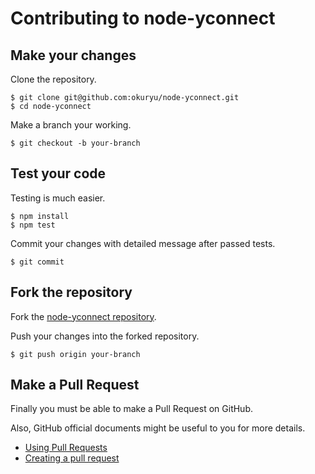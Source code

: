 # Contributing to node-yconnect

## Make your changes

Clone the repository.

```
$ git clone git@github.com:okuryu/node-yconnect.git
$ cd node-yconnect
```

Make a branch your working.

```
$ git checkout -b your-branch
```

## Test your code

Testing is much easier.

```
$ npm install
$ npm test
```

Commit your changes with detailed message after passed tests.

```
$ git commit
```

## Fork the repository

Fork the [node-yconnect repository](https://github.com/okuryu/node-yconnect).

Push your changes into the forked repository.

```
$ git push origin your-branch
```

## Make a Pull Request

Finally you must be able to make a Pull Request on GitHub.

Also, GitHub official documents might be useful to you for more details.

* [Using Pull Requests](https://help.github.com/articles/using-pull-requests)
* [Creating a pull request](https://help.github.com/articles/creating-a-pull-request)
